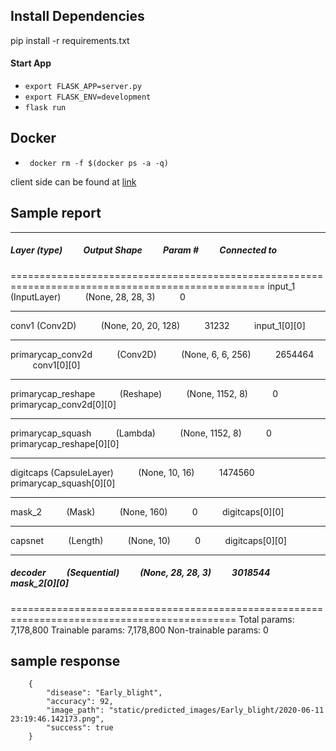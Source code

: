## Install Dependencies
pip install -r requirements.txt

#### Start App

- `export FLASK_APP=server.py`
- `export FLASK_ENV=development`
- `flask run`

## Docker
- ` docker rm -f $(docker ps -a -q)`


client side can be found at [link](https://github.com/Tobenna-KA/mimeai/)

## Sample report


__________________________________________________________________________________________________
##### Layer (type)      &nbsp;&nbsp;&nbsp;&nbsp;&nbsp;&nbsp;&nbsp;&nbsp;              Output Shape    &nbsp;&nbsp;&nbsp;&nbsp;&nbsp;&nbsp;&nbsp;&nbsp;     Param #   &nbsp;&nbsp;&nbsp;&nbsp;&nbsp;&nbsp;&nbsp;&nbsp;  Connected to                     
==================================================================================================
input_1 &nbsp;&nbsp;&nbsp;&nbsp;&nbsp;&nbsp;&nbsp;&nbsp; (InputLayer) &nbsp;&nbsp;&nbsp;&nbsp;&nbsp;&nbsp;&nbsp;&nbsp;  (None, 28, 28, 3)  &nbsp;&nbsp;&nbsp;&nbsp;&nbsp;&nbsp;&nbsp;&nbsp;  0                                            
__________________________________________________________________________________________________
conv1 (Conv2D)     &nbsp;&nbsp;&nbsp;&nbsp;&nbsp;&nbsp;&nbsp;&nbsp;  (None, 20, 20, 128) &nbsp;&nbsp;&nbsp;&nbsp;&nbsp;&nbsp;&nbsp;&nbsp; 31232   &nbsp;&nbsp;&nbsp;&nbsp;&nbsp;&nbsp;&nbsp;&nbsp;  input_1[0][0]                    
__________________________________________________________________________________________________
primarycap_conv2d &nbsp;&nbsp;&nbsp;&nbsp;&nbsp;&nbsp;&nbsp;&nbsp; (Conv2D)  &nbsp;&nbsp;&nbsp;&nbsp;&nbsp;&nbsp;&nbsp;&nbsp;    (None, 6, 6, 256) &nbsp;&nbsp;&nbsp;&nbsp;&nbsp;&nbsp;&nbsp;&nbsp;   2654464  &nbsp;&nbsp;&nbsp;&nbsp;&nbsp;&nbsp;&nbsp;&nbsp;   conv1[0][0]                      
__________________________________________________________________________________________________
primarycap_reshape &nbsp;&nbsp;&nbsp;&nbsp;&nbsp;&nbsp;&nbsp;&nbsp; (Reshape) &nbsp;&nbsp;&nbsp;&nbsp;&nbsp;&nbsp;&nbsp;&nbsp;   (None, 1152, 8)    &nbsp;&nbsp;&nbsp;&nbsp;&nbsp;&nbsp;&nbsp;&nbsp;  0           &nbsp;&nbsp;&nbsp;&nbsp;&nbsp;&nbsp;&nbsp;&nbsp; primarycap_conv2d[0][0]          
__________________________________________________________________________________________________
primarycap_squash &nbsp;&nbsp;&nbsp;&nbsp;&nbsp;&nbsp;&nbsp;&nbsp; (Lambda)  &nbsp;&nbsp;&nbsp;&nbsp;&nbsp;&nbsp;&nbsp;&nbsp;    (None, 1152, 8)  &nbsp;&nbsp;&nbsp;&nbsp;&nbsp;&nbsp;&nbsp;&nbsp;    0       &nbsp;&nbsp;&nbsp;&nbsp;&nbsp;&nbsp;&nbsp;&nbsp;    primarycap_reshape[0][0]         
__________________________________________________________________________________________________
digitcaps (CapsuleLayer)   &nbsp;&nbsp;&nbsp;&nbsp;&nbsp;&nbsp;&nbsp;&nbsp;     (None, 10, 16)    &nbsp;&nbsp;&nbsp;&nbsp;&nbsp;&nbsp;&nbsp;&nbsp;   1474560 &nbsp;&nbsp;&nbsp;&nbsp;&nbsp;&nbsp;&nbsp;&nbsp;    primarycap_squash[0][0]          
__________________________________________________________________________________________________
mask_2 &nbsp;&nbsp;&nbsp;&nbsp;&nbsp;&nbsp;&nbsp;&nbsp; (Mask)     &nbsp;&nbsp;&nbsp;&nbsp;&nbsp;&nbsp;&nbsp;&nbsp;              (None, 160)     &nbsp;&nbsp;&nbsp;&nbsp;&nbsp;&nbsp;&nbsp;&nbsp;     0      &nbsp;&nbsp;&nbsp;&nbsp;&nbsp;&nbsp;&nbsp;&nbsp;     digitcaps[0][0]                  
__________________________________________________________________________________________________
capsnet &nbsp;&nbsp;&nbsp;&nbsp;&nbsp;&nbsp;&nbsp;&nbsp; (Length)   &nbsp;&nbsp;&nbsp;&nbsp;&nbsp;&nbsp;&nbsp;&nbsp;             (None, 10)     &nbsp;&nbsp;&nbsp;&nbsp;&nbsp;&nbsp;&nbsp;&nbsp;      0     &nbsp;&nbsp;&nbsp;&nbsp;&nbsp;&nbsp;&nbsp;&nbsp;      digitcaps[0][0]                  
__________________________________________________________________________________________________
##### decoder &nbsp;&nbsp;&nbsp;&nbsp;&nbsp;&nbsp;&nbsp;&nbsp; (Sequential)  &nbsp;&nbsp;&nbsp;&nbsp;&nbsp;&nbsp;&nbsp;&nbsp;          (None, 28, 28, 3) &nbsp;&nbsp;&nbsp;&nbsp;&nbsp;&nbsp;&nbsp;&nbsp;   3018544  &nbsp;&nbsp;&nbsp;&nbsp;&nbsp;&nbsp;&nbsp;&nbsp;   mask_2[0][0]                     
=============================================================================================
Total params: 7,178,800
Trainable params: 7,178,800
Non-trainable params: 0

## sample response

```
    {
        "disease": "Early_blight",
        "accuracy": 92, 
        "image_path": "static/predicted_images/Early_blight/2020-06-11 23:19:46.142173.png",
        "success": true
    }
``` 

